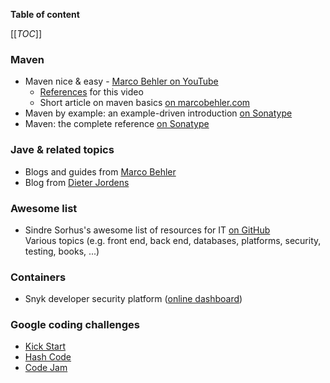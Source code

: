 **Table of content**

[[_TOC_]]

### Maven

* Maven nice & easy - [Marco Behler on YouTube](https://www.youtube.com/watch?v=Xatr8AZLOsE)
  * [References](https://docs.google.com/document/d/1Y-bJSWGyrRESM71MQuCFoYcABlyKwWZulGoYvBu5RRQ/edit) for this video
  * Short article on maven basics [on marcobehler.com](https://www.marcobehler.com/guides/mvn-clean-install-a-short-guide-to-maven)
* Maven by example: an example-driven introduction [on Sonatype](https://books.sonatype.com/mvnex-book/reference/public-book.html)
* Maven: the complete reference [on Sonatype](https://books.sonatype.com/mvnref-book/reference/index.html)

### Jave & related topics

* Blogs and guides from [Marco Behler](https://www.marcobehler.com/)
* Blog from [Dieter Jordens](https://www.dieterjordens.com/articles)

### Awesome list

* Sindre Sorhus's awesome list of resources for IT [on GitHub](https://github.com/sindresorhus/awesome#contents)  
Various topics (e.g. front end, back end, databases, platforms, security, testing, books, ...)

### Containers

* Snyk developer security platform ([online dashboard](https://partners.snyk.io/English/Partner/home.aspx))

### Google coding challenges

* [Kick Start](https://codingcompetitions.withgoogle.com/kickstart)
* [Hash Code](https://codingcompetitions.withgoogle.com/hashcode)
* [Code Jam](https://codingcompetitions.withgoogle.com/codejam)